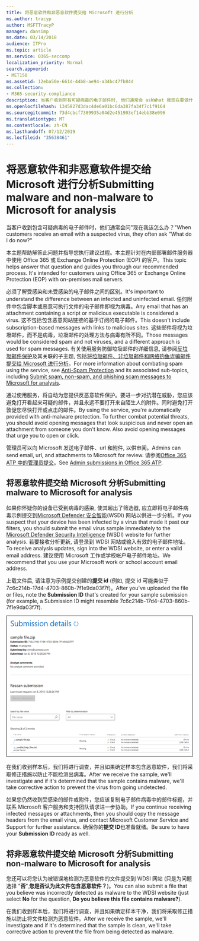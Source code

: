 ```yaml
---
title: 将恶意软件和非恶意软件提交给 Microsoft 进行分析
ms.author: tracyp
author: MSFTTracyP
manager: dansimp
ms.date: 03/14/2018
audience: ITPro
ms.topic: article
ms.service: O365-seccomp
localization_priority: Normal
search.appverid:
- MET150
ms.assetid: 12eba50e-661d-44b8-ae94-a34bc47fb84d
ms.collection:
- M365-security-compliance
description: 当客户收到带有可疑病毒的电子邮件时, 他们通常会 askWhat 我现在要做什么？
ms.openlocfilehash: 1345827d3dac4de6a01bc6da387fa34f7c1f9164
ms.sourcegitcommit: 73d4cbcf7389935a04d2e451903ef14ebb38e096
ms.translationtype: MT
ms.contentlocale: zh-CN
ms.lasthandoff: 07/12/2019
ms.locfileid: "35638461"
---
```

# <a name="submitting-malware-and-non-malware-to-microsoft-for-analysis"></a><span data-ttu-id="abe30-103">将恶意软件和非恶意软件提交给 Microsoft 进行分析</span><span class="sxs-lookup"><span data-stu-id="abe30-103">Submitting malware and non-malware to Microsoft for analysis</span></span>

<span data-ttu-id="abe30-104">当客户收到包含可疑病毒的电子邮件时，他们通常会问"现在我该怎么办？"</span><span class="sxs-lookup"><span data-stu-id="abe30-104">When customers receive an email with a suspected virus, they often ask "What do I do now?"</span></span>
  
<span data-ttu-id="abe30-p101">本主题帮助解答此问题并指导您执行建议过程。本主题针对在内部部署邮件服务器中使用 Office 365 或 Exchange Online Protection (EOP) 的客户。</span><span class="sxs-lookup"><span data-stu-id="abe30-p101">This topic helps answer that question and guides you through our recommended process. It's intended for customers using Office 365 or Exchange Online Protection (EOP) with on-premises mail servers.</span></span>
  
<span data-ttu-id="abe30-107">必须了解受感染和未受感染的电子邮件之间的区别。</span><span class="sxs-lookup"><span data-stu-id="abe30-107">It's important to understand the difference between an infected and uninfected email.</span></span> <span data-ttu-id="abe30-108">任何附件中包含脚本或恶意可执行文件的电子邮件即视为病毒。</span><span class="sxs-lookup"><span data-stu-id="abe30-108">Any email that has an attachment containing a script or malicious executable is considered a virus.</span></span> <span data-ttu-id="abe30-109">这不包括包含恶意网站链接的基于订阅的电子邮件。</span><span class="sxs-lookup"><span data-stu-id="abe30-109">This doesn't include subscription-based messages with links to malicious sites.</span></span> <span data-ttu-id="abe30-110">这些邮件将视为垃圾邮件，而不是病毒，垃圾邮件的处理方法与病毒有所不同。</span><span class="sxs-lookup"><span data-stu-id="abe30-110">Those messages would be considered spam and not viruses, and a different approach is used for spam messages.</span></span> <span data-ttu-id="abe30-111">有关使用服务防御垃圾邮件的详细信息, 请参阅[反垃圾邮件保护](anti-spam-and-anti-malware-protection.md)及其关联的子主题, 包括[将垃圾邮件、非垃圾邮件和网络钓鱼诈骗邮件提交给 Microsoft 进行分析](submit-spam-non-spam-and-phishing-scam-messages-to-microsoft-for-analysis.md)。</span><span class="sxs-lookup"><span data-stu-id="abe30-111">For more information about combating spam using the service, see [Anti-Spam Protection](anti-spam-and-anti-malware-protection.md) and its associated sub-topics, including [Submit spam, non-spam, and phishing scam messages to Microsoft for analysis](submit-spam-non-spam-and-phishing-scam-messages-to-microsoft-for-analysis.md).</span></span> 
  
<span data-ttu-id="abe30-p103">通过使用服务，将自动为您提供反恶意软件保护。要进一步对抗潜在威胁，您应该避免打开看起来可疑的邮件，并且永远不要打开来自陌生人的附件。同时避免打开敦促您尽快打开或点击的邮件。</span><span class="sxs-lookup"><span data-stu-id="abe30-p103">By using the service, you're automatically provided with anti-malware protection. To further combat potential threats, you should avoid opening messages that look suspicious and never open an attachment from someone you don't know. Also avoid opening messages that urge you to open or click.</span></span>

<span data-ttu-id="abe30-115">管理员可以向 Microsoft 发送电子邮件、url 和附件, 以供审阅。</span><span class="sxs-lookup"><span data-stu-id="abe30-115">Admins can send email, url, and attachments to Microsoft for review.</span></span> <span data-ttu-id="abe30-116">请参阅[Office 365 ATP 中的管理员提交](admin-submission.md)。</span><span class="sxs-lookup"><span data-stu-id="abe30-116">See [Admin submissions in Office 365 ATP](admin-submission.md).</span></span>
  
## <a name="submitting-malware-to-microsoft-for-analysis"></a><span data-ttu-id="abe30-117">将恶意软件提交给 Microsoft 分析</span><span class="sxs-lookup"><span data-stu-id="abe30-117">Submitting malware to Microsoft for analysis</span></span>

<span data-ttu-id="abe30-118">如果你怀疑你的设备已受到病毒的感染, 使其超出了筛选器, 应立即将电子邮件病毒示例提交到[Microsoft Defender 安全智能](https://www.microsoft.com/wdsi/filesubmission)(WSDI) 网站以供进一步分析。</span><span class="sxs-lookup"><span data-stu-id="abe30-118">If you suspect that your device has been infected by a virus that made it past our filters, you should submit the email virus sample immediately to the [Microsoft Defender Security Intelligence](https://www.microsoft.com/wdsi/filesubmission) (WSDI) website for further analysis.</span></span> <span data-ttu-id="abe30-119">若要接收分析更新, 请登录到 WDSI 网站或输入有效的电子邮件地址。</span><span class="sxs-lookup"><span data-stu-id="abe30-119">To receive analysis updates, sign into the WDSI website, or enter a valid email address.</span></span> <span data-ttu-id="abe30-120">建议使用 Microsoft 工作或学校帐户电子邮件地址。</span><span class="sxs-lookup"><span data-stu-id="abe30-120">We recommend that you use your Microsoft work or school account email address.</span></span> 
  
<span data-ttu-id="abe30-121">上载文件后, 请注意为示例提交创建的**提交 id** (例如, 提交 id 可能类似于 7c6c214b-17d4-4703-860b-7f1e9da03f7f)。</span><span class="sxs-lookup"><span data-stu-id="abe30-121">After you've uploaded the file or files, note the **Submission ID** that's created for your sample submission (for example, a Submission ID might resemble 7c6c214b-17d4-4703-860b-7f1e9da03f7f).</span></span> 
  
![Windows Defender 安全智能网站中的提交详细信息](media/EOP-Malware-Protection-Center.png)
  
<span data-ttu-id="abe30-123">在我们收到样本后，我们将进行调查，并且如果确定样本包含恶意软件，我们将采取修正措施以防止不能检测出病毒。</span><span class="sxs-lookup"><span data-stu-id="abe30-123">After we receive the sample, we'll investigate and if it's determined that the sample contains malware, we'll take corrective action to prevent the virus from going undetected.</span></span>
  
<span data-ttu-id="abe30-124">如果您仍然收到受感染的邮件或附件，您应该复制电子邮件病毒中的邮件标题，并联系 Microsoft 客户服务和支持团队请求进一步协助。</span><span class="sxs-lookup"><span data-stu-id="abe30-124">If you continue receiving infected messages or attachments, then you should copy the message headers from the email virus, and contact Microsoft Customer Service and Support for further assistance.</span></span> <span data-ttu-id="abe30-125">确保你的**提交 ID**也准备就绪。</span><span class="sxs-lookup"><span data-stu-id="abe30-125">Be sure to have your **Submission ID** ready as well.</span></span> 
  
## <a name="submitting-non-malware-to-microsoft-for-analysis"></a><span data-ttu-id="abe30-126">将非恶意软件提交给 Microsoft 分析</span><span class="sxs-lookup"><span data-stu-id="abe30-126">Submitting non-malware to Microsoft for analysis</span></span>

<span data-ttu-id="abe30-127">您还可以将您认为被错误地检测为恶意软件的文件提交到 WDSI 网站 (只是为问题选择 "**否**",**您是否认为此文件包含恶意软件？**)。</span><span class="sxs-lookup"><span data-stu-id="abe30-127">You can also submit a file that you believe was incorrectly detected as malware to the WDSI website (just select **No** for the question, **Do you believe this file contains malware?**).</span></span>
  
<span data-ttu-id="abe30-128">在我们收到样本后，我们将进行调查，并且如果确定样本干净，我们将采取修正措施以防止将文件检测为恶意软件。</span><span class="sxs-lookup"><span data-stu-id="abe30-128">After we receive the sample, we'll investigate and if it's determined that the sample is clean, we'll take corrective action to prevent the file from being detected as malware.</span></span>
  

